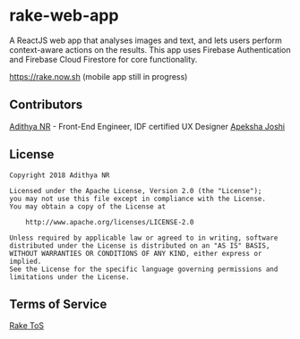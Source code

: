 # rake-web-app

A ReactJS web app that analyses images and text, and lets users perform context-aware actions on the results. This app uses Firebase Authentication and Firebase Cloud Firestore for core functionality.  

https://rake.now.sh (mobile app still in progress)

## Contributors

[Adithya NR](https://adithyabhat.com)  -  Front-End Engineer, IDF certified UX Designer 
[Apeksha Joshi](https://github.com/apeksha-joshi) 

## License

    Copyright 2018 Adithya NR

    Licensed under the Apache License, Version 2.0 (the "License");
    you may not use this file except in compliance with the License.
    You may obtain a copy of the License at

        http://www.apache.org/licenses/LICENSE-2.0

    Unless required by applicable law or agreed to in writing, software
    distributed under the License is distributed on an "AS IS" BASIS,
    WITHOUT WARRANTIES OR CONDITIONS OF ANY KIND, either express or implied.
    See the License for the specific language governing permissions and
    limitations under the License.
    
## Terms of Service

[Rake ToS](https://raw.githubusercontent.com/bapspatil/privacy/master/Rake-Terms-Of-Service.md)
